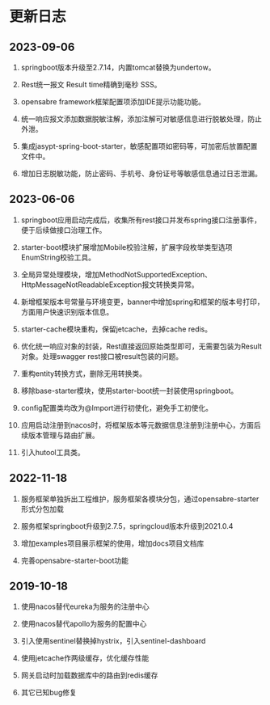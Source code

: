 # 更新日志

## **2023-09-06**

1. springboot版本升级至2.7.14，内置tomcat替换为undertow。

2. Rest统一报文 Result time精确到毫秒 SSS。

3. opensabre framework框架配置项添加IDE提示功能功能。

4. 统一响应报文添加数据脱敏注解，添加注解可对敏感信息进行脱敏处理，防止外泄。

5. 集成jasypt-spring-boot-starter，敏感配置项如密码等，可加密后放置配置文件中。

6. 增加日志脱敏功能，防止密码、手机号、身份证号等敏感信息通过日志泄漏。

## **2023-06-06**

1. springboot应用启动完成后，收集所有rest接口并发布spring接口注册事件，便于后续做接口治理工作。

2. starter-boot模块扩展增加Mobile校验注解，扩展字段枚举类型选项EnumString校验工具。

3. 全局异常处理模块，增加MethodNotSupportedException、HttpMessageNotReadableException报文转换类异常。

4. 新增框架版本号常量与环境变更，banner中增加spring和框架的版本号打印，方面用户快速识别版本信息。

5. starter-cache模块重构，保留jetcache，去掉cache redis。

6. 优化统一响应对象的封装，Rest直接返回原始类型即可，无需要包装为Result对象。处理swagger rest接口被result包装的问题。

7. 重构entity转换方式，删除无用转换类。

8. 移除base-starter模块，使用starter-boot统一封装使用springboot。

9. config配置类均改为@Import进行初使化，避免手工初使化。

10. 应用启动注册到nacos时，将框架版本等元数据信息注册到注册中心，方面后续版本管理与路由扩展。

11. 引入hutool工具类。

## **2022-11-18**

1. 服务框架单独拆出工程维护，服务框架各模块分包，通过opensabre-starter形式分包加载

2. 服务框架springboot升级到2.7.5，springcloud版本升级到2021.0.4

3. 增加examples项目展示框架的使用，增加docs项目文档库

4. 完善opensabre-starter-boot功能


## **2019-10-18**

1. 使用nacos替代eureka为服务的注册中心

2. 使用nacos替代apollo为服务的配置中心

3. 引入使用sentinel替换掉hystrix，引入sentinel-dashboard

4. 使用jetcache作两级缓存，优化缓存性能

5. 网关启动时加载数据库中的路由到redis缓存

6. 其它已知bug修复